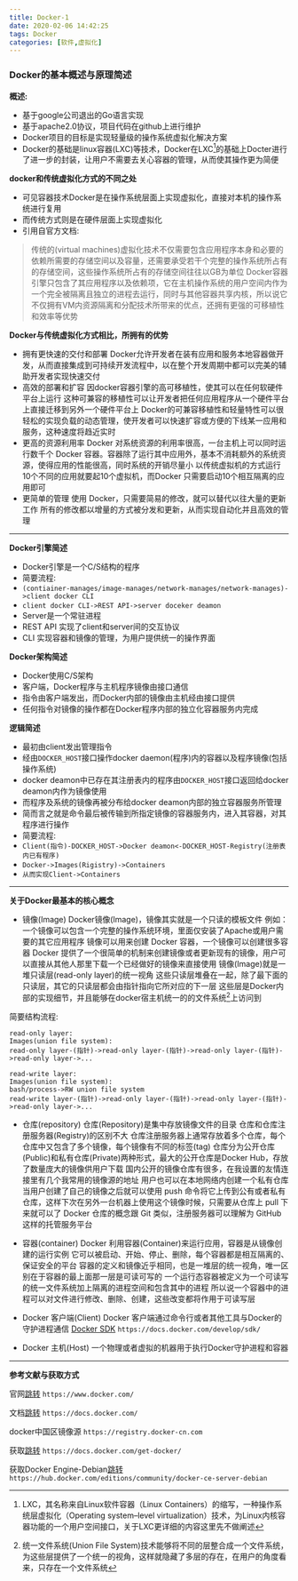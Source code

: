 ```yaml
---
title: Docker-1
date: 2020-02-06 14:42:25
tags: Docker
categories: [软件,虚拟化]
---
```


### Docker的基本概述与原理简述

**概述:**
* 基于google公司退出的Go语言实现
* 基于apache2.0协议，项目代码在github上进行维护
* Docker项目的目标是实现轻量级的操作系统虚拟化解决方案
* Docker的基础是linux容器(LXC)等技术，Docker在LXC[^1]的基础上Docter进行了进一步的封装，让用户不需要去关心容器的管理，从而使其操作更为简便
[^1]: LXC，其名称来自Linux软件容器（Linux Containers）的缩写，一种操作系统层虚拟化（Operating system–level virtualization）技术，为Linux内核容器功能的一个用户空间接口，关于LXC更详细的内容这里先不做阐述

**docker和传统虚拟化方式的不同之处**
* 可见容器技术Docker是在操作系统层面上实现虚拟化，直接对本机的操作系统进行复用
* 而传统方式则是在硬件层面上实现虚拟化
* 引用自官方文档:
>传统的(virtual machines)虚拟化技术不仅需要包含应用程序本身和必要的依赖所需要的存储空间以及容量，还需要承受若干个完整的操作系统所占有的存储空间，这些操作系统所占有的存储空间往往以GB为单位
>Docker容器引擎只包含了其应用程序以及依赖项，它在主机操作系统的用户空间内作为一个完全被隔离且独立的进程去运行，同时与其他容器共享内核，所以说它不仅拥有VM内资源隔离和分配技术所带来的优点，还拥有更强的可移植性和效率等优势

**Docker与传统虚拟化方式相比，所拥有的优势**
* 拥有更快速的交付和部署
Docker允许开发者在装有应用和服务本地容器做开发，从而直接集成到可持续开发流程中，以在整个开发周期中都可以完美的辅助开发者实现快速交付
* 高效的部署和扩容
因docker容器引擎的高可移植性，使其可以在任何软硬件平台上运行
这种可兼容的移植性可以让开发者把任何应用程序从一个硬件平台上直接迁移到另外一个硬件平台上
Docker的可兼容移植性和轻量特性可以很轻松的实现负载的动态管理，使开发者可以快速扩容或方便的下线某一应用和服务，这种速度将趋近实时
* 更高的资源利用率
Docker 对系统资源的利用率很高，一台主机上可以同时运行数千个 Docker 容器。容器除了运行其中应用外，基本不消耗额外的系统资源，使得应用的性能很高，同时系统的开销尽量小
以传统虚拟机的方式运行10个不同的应用就要起10个虚拟机，而Docker 只需要启动10个相互隔离的应用即可
* 更简单的管理
使用 Docker，只需要简易的修改，就可以替代以往大量的更新工作
所有的修改都以增量的方式被分发和更新，从而实现自动化并且高效的管理

---

**Docker引擎简述**
* Docker引擎是一个C/S结构的程序
* 简要流程:
* `(contiainer-manages/image-manages/network-manages/network-manages)->client docker CLI`
* `client docker CLI->REST API->server doceker deamon`
* Server是一个常驻进程
* REST API 实现了client和server间的交互协议
* CLI 实现容器和镜像的管理，为用户提供统一的操作界面

**Docker架构简述**
* Docker使用C/S架构
* 客户端，Docker程序与主机程序镜像由接口通信
* 指令由客户端发出，而Docker内部的镜像由主机经由接口提供
* 任何指令对镜像的操作都在Docker程序内部的独立化容器服务内完成

**逻辑简述**
* 最初由client发出管理指令
* 经由`DOCKER_HOST`接口操作docker daemon(程序)内的容器以及程序镜像(包括操作系统)
* docker deamon中已存在其注册表内的程序由`DOCKER_HOST`接口返回给docker deamon内作为镜像使用
* 而程序及系统的镜像再被分布给docker deamon内部的独立容器服务所管理
* 简而言之就是命令最后被传输到所指定镜像的容器服务内，进入其容器，对其程序进行操作
* 简要流程:
* `Client(指令)-DOCKER_HOST->Docker deamon<-DOCKER_HOST-Registry(注册表内已有程序)`
* `Docker->Images(Rigistry)->Containers`
* `从而实现Client->Containers`

---

**关于Docker最基本的核心概念**

* 镜像(Image)
Docker镜像(Image)，镜像其实就是一个只读的模板文件
例如：一个镜像可以包含一个完整的操作系统环境，里面仅安装了Apache或用户需要的其它应用程序
镜像可以用来创建 Docker 容器，一个镜像可以创建很多容器
Docker 提供了一个很简单的机制来创建镜像或者更新现有的镜像，用户可以直接从其他人那里下载一个已经做好的镜像来直接使用
镜像(Image)就是一堆只读层(read-only layer)的统一视角
这些只读层堆叠在一起，除了最下面的只读层，其它的只读层都会由指针指向它所对应的下一层
这些层是Docker内部的实现细节，并且能够在docker宿主机统一的的文件系统[^2]上访问到
[^2]: 统一文件系统(Union File System)技术能够将不同的层整合成一个文件系统，为这些层提供了一个统一的视角，这样就隐藏了多层的存在，在用户的角度看来，只存在一个文件系统


简要结构流程:
```
read-only layer:
Images(union file system):
read-only layer-(指针)->read-only layer-(指针)->read-only layer-(指针)->read-only layer->...
```

```
read-write layer:
Images(union file system):
bash/process->RW union file system
read-write layer-(指针)->read-only layer-(指针)->read-only layer-(指针)->read-only layer->...
```

* 仓库(repository)
仓库(Repository)是集中存放镜像文件的目录
仓库和仓库注册服务器(Registry)的区别不大
仓库注册服务器上通常存放着多个仓库，每个仓库中又包含了多个镜像，每个镜像有不同的标签(tag)
仓库分为公开仓库(Public)和私有仓库(Private)两种形式，最大的公开仓库是Docker Hub，存放了数量庞大的镜像供用户下载
国内公开的镜像仓库有很多，在我设置的友情连接里有几个我常用的镜像源的地址
用户也可以在本地网络内创建一个私有仓库
当用户创建了自己的镜像之后就可以使用 push 命令将它上传到公有或者私有仓库，这样下次在另外一台机器上使用这个镜像时候，只需要从仓库上 pull 下来就可以了
Docker 仓库的概念跟 Git 类似，注册服务器可以理解为 GitHub 这样的托管服务平台

* 容器(container)
Docker 利用容器(Container)来运行应用，容器是从镜像创建的运行实例
它可以被启动、开始、停止、删除，每个容器都是相互隔离的、保证安全的平台
容器的定义和镜像近乎相同，也是一堆层的统一视角，唯一区别在于容器的最上面那一层是可读可写的
一个运行态容器被定义为一个可读写的统一文件系统加上隔离的进程空间和包含其中的进程
所以说一个容器中的进程可以对文件进行修改、删除、创建，这些改变都将作用于可读写层

* Docker 客户端(Client)
Docker 客户端通过命令行或者其他工具与Docker的守护进程通信
[Docker SDK](https://docs.docker.com/develop/sdk/) 
`https://docs.docker.com/develop/sdk/`

* Docker 主机(Host)
一个物理或者虚拟的机器用于执行Docker守护进程和容器

---

**参考文献与获取方式**

官网[跳转](https://www.docker.com/)
`https://www.docker.com/`

文档[跳转](https://docs.docker.com/)
`https://docs.docker.com/`

docker中国区镜像源
`https://registry.docker-cn.com`

获取[跳转](https://docs.docker.com/get-docker/)
`https://docs.docker.com/get-docker/`

获取Docker Engine-Debian[跳转](https://hub.docker.com/editions/community/docker-ce-server-debian)
`https://hub.docker.com/editions/community/docker-ce-server-debian`



